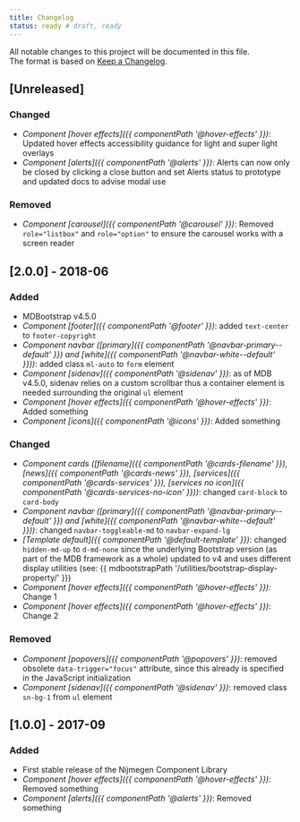 ```yaml
---
title: Changelog
status: ready # draft, ready
---
```



All notable changes to this project will be documented in this file.<br>
The format is based on [Keep a Changelog](http://keepachangelog.com/).

## [Unreleased]
### Changed
- _Component [hover effects]({{ componentPath '@hover-effects' }})_:
  Updated hover effects accessibility guidance for light and super light overlays
- _Component [alerts]({{ componentPath '@alerts' }})_:
  Alerts can now only be closed by clicking a close button and set Alerts status to prototype and updated docs to advise modal use

### Removed
- _Component [carousel]({{ componentPath '@carousel' }})_:
  Removed `role="listbox"` and `role="option"` to ensure the carousel works with a screen reader

## [2.0.0] - 2018-06
### Added
- MDBootstrap v4.5.0
- _Component [footer]({{ componentPath '@footer' }})_:
  added `text-center` to `footer-copyright`
- _Component navbar ([primary]({{ componentPath '@navbar-primary--default' }}) and [white]({{ componentPath '@navbar-white--default' }}))_:
  added class `ml-auto` to `form` element
- _Component [sidenav]({{ componentPath '@sidenav' }})_:
  as of MDB v4.5.0, sidenav relies on a custom scrollbar thus a container element is needed surrounding the original `ul` element
- _Component [hover effects]({{ componentPath '@hover-effects' }})_:
  Added something
- _Component [icons]({{ componentPath '@icons' }})_:
  Added something

### Changed
- _Component cards ([filename]({{ componentPath '@cards-filename' }}), [news]({{ componentPath '@cards-news' }}), [services]({{ componentPath '@cards-services' }}), [services no icon]({{ componentPath '@cards-services-no-icon' }}))_:
  changed `card-block` to `card-body`
- _Component navbar ([primary]({{ componentPath '@navbar-primary--default' }}) and [white]({{ componentPath '@navbar-white--default' }}))_:
  changed `navbar-toggleable-md` to `navbar-expand-lg`
- _[Template default]({{ componentPath '@default-template' }})_:
  changed `hidden-md-up` to `d-md-none` since the underlying Bootstrap version (as part of the MDB framework as a whole) updated to v4 and uses different display utilities (see: {{ mdbootstrapPath '/utilities/bootstrap-display-property/' }})
- _Component [hover effects]({{ componentPath '@hover-effects' }})_:
  Change 1
- _Component [hover effects]({{ componentPath '@hover-effects' }})_:
  Change 2

### Removed
- _Component [popovers]({{ componentPath '@popovers' }})_:
  removed obsolete `data-trigger="focus"` attribute, since this already is specified in the JavaScript initialization
- _Component [sidenav]({{ componentPath '@sidenav' }})_:
  removed class `sn-bg-1` from `ul` element

## [1.0.0] - 2017-09
### Added
- First stable release of the Nijmegen Component Library
- _Component [hover effects]({{ componentPath '@hover-effects' }})_:
  Removed something
- _Component [alerts]({{ componentPath '@alerts' }})_:
  Removed something
